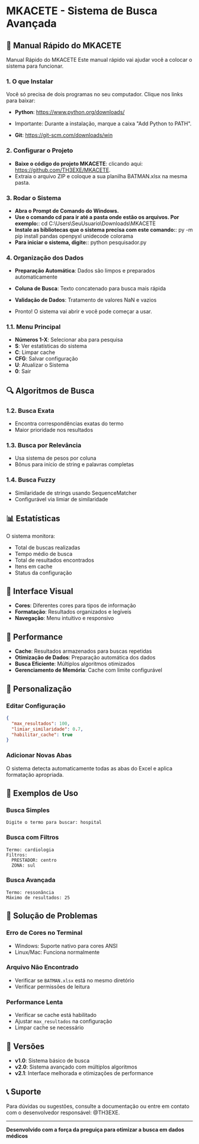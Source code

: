 # MKACETE - Sistema de Busca Avançada

## 🚀 Manual Rápido do MKACETE
Manual Rápido do MKACETE
Este manual rápido vai ajudar você a colocar o sistema para funcionar.

### 1. **O que Instalar**

Você só precisa de dois programas no seu computador. Clique nos links para baixar:

- **Python**: https://www.python.org/downloads/
- Importante: Durante a instalação, marque a caixa "Add Python to PATH".
  
- **Git**: https://git-scm.com/downloads/win

### 2. **Configurar o Projeto**
- **Baixe o código do projeto MKACETE**: clicando aqui: https://github.com/TH3EXE/MKACETE.
- Extraia o arquivo ZIP e coloque a sua planilha BATMAN.xlsx na mesma pasta.

### 3. **Rodar o Sistema**
- **Abra o Prompt de Comando do Windows.**
- **Use o comando cd para ir até a pasta onde estão os arquivos. Por exemplo:**: cd C:\Users\SeuUsuario\Downloads\MKACETE
- **Instale as bibliotecas que o sistema precisa com este comando:**: py -m pip install pandas openpyxl unidecode colorama
- **Para iniciar o sistema, digite:**: python pesquisador.py

### 4. **Organização dos Dados**
- **Preparação Automática**: Dados são limpos e preparados automaticamente
- **Coluna de Busca**: Texto concatenado para busca mais rápida
- **Validação de Dados**: Tratamento de valores NaN e vazios

- Pronto! O sistema vai abrir e você pode começar a usar.


### 1.1. **Menu Principal**
- **Números 1-X**: Selecionar aba para pesquisa
- **S**: Ver estatísticas do sistema
- **C**: Limpar cache
- **CFG**: Salvar configuração
- **U**: Atualizar o Sistema
- **0**: Sair

## 🔍 Algoritmos de Busca

### 1.2. **Busca Exata**
- Encontra correspondências exatas do termo
- Maior prioridade nos resultados

### 1.3. **Busca por Relevância**
- Usa sistema de pesos por coluna
- Bônus para início de string e palavras completas

### 1.4. **Busca Fuzzy**
- Similaridade de strings usando SequenceMatcher
- Configurável via limiar de similaridade

## 📊 Estatísticas

O sistema monitora:
- Total de buscas realizadas
- Tempo médio de busca
- Total de resultados encontrados
- Itens em cache
- Status da configuração

## 🎨 Interface Visual

- **Cores**: Diferentes cores para tipos de informação
- **Formatação**: Resultados organizados e legíveis
- **Navegação**: Menu intuitivo e responsivo

## 🚀 Performance

- **Cache**: Resultados armazenados para buscas repetidas
- **Otimização de Dados**: Preparação automática dos dados
- **Busca Eficiente**: Múltiplos algoritmos otimizados
- **Gerenciamento de Memória**: Cache com limite configurável

## 🔧 Personalização

### Editar Configuração
```json
{
  "max_resultados": 100,
  "limiar_similaridade": 0.7,
  "habilitar_cache": true
}
```

### Adicionar Novas Abas
O sistema detecta automaticamente todas as abas do Excel e aplica formatação apropriada.

## 📝 Exemplos de Uso

### Busca Simples
```
Digite o termo para buscar: hospital
```

### Busca com Filtros
```
Termo: cardiologia
Filtros:
  PRESTADOR: centro
  ZONA: sul
```

### Busca Avançada
```
Termo: ressonância
Máximo de resultados: 25
```

## 🐛 Solução de Problemas

### Erro de Cores no Terminal
- Windows: Suporte nativo para cores ANSI
- Linux/Mac: Funciona normalmente

### Arquivo Não Encontrado
- Verificar se `BATMAN.xlsx` está no mesmo diretório
- Verificar permissões de leitura

### Performance Lenta
- Verificar se cache está habilitado
- Ajustar `max_resultados` na configuração
- Limpar cache se necessário

## 🔄 Versões

- **v1.0**: Sistema básico de busca
- **v2.0**: Sistema avançado com múltiplos algoritmos
- **v2.1**: Interface melhorada e otimizações de performance

## 📞 Suporte

Para dúvidas ou sugestões, consulte a documentação ou entre em contato com o desenvolvedor responsável: @TH3EXE.

---


**Desenvolvido com a força da preguiça para otimizar a busca em dados médicos** 


